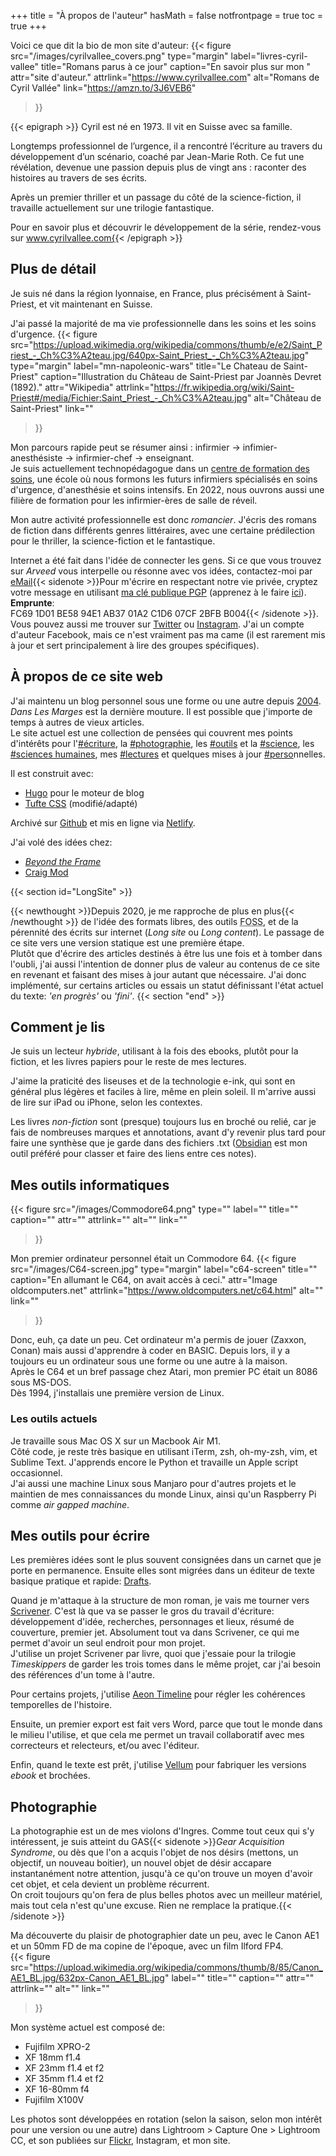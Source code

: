 +++
title = "À propos de l'auteur"
hasMath = false 
notfrontpage = true
toc = true
+++

Voici ce que dit la bio de mon site d'auteur:  {{< figure
  src="/images/cyrilvallee_covers.png"
  type="margin"
  label="livres-cyril-vallee"
  title="Romans parus à ce jour"
  caption="En savoir plus sur mon "
  attr="site d'auteur."
  attrlink="https://www.cyrilvallee.com"
  alt="Romans de Cyril Vallée"
  link="https://amzn.to/3J6VEB6"
 >}}

{{< epigraph >}}
Cyril est né en 1973. Il vit en Suisse avec sa famille. 

Longtemps professionnel de l’urgence, il a rencontré l’écriture au travers du développement d’un scénario, coaché par Jean-Marie Roth. Ce fut une révélation, devenue une passion depuis plus de vingt ans : raconter des histoires au travers de ses écrits.

Après un premier thriller et un passage du côté de la science-fiction, il travaille actuellement sur une trilogie fantastique.

Pour en savoir plus et découvrir le développement de la série, rendez-vous sur www.cyrilvallee.com{{< /epigraph >}}

## Plus de détail
Je suis né dans la région lyonnaise, en France, plus précisément à Saint-Priest, et vit maintenant en Suisse. 
 
J'ai passé la majorité de ma vie professionnelle dans les soins et les soins d'urgence. {{< figure
  src="https://upload.wikimedia.org/wikipedia/commons/thumb/e/e2/Saint_Priest_-_Ch%C3%A2teau.jpg/640px-Saint_Priest_-_Ch%C3%A2teau.jpg"
  type="margin"
  label="mn-napoleonic-wars"
  title="Le Chateau de Saint-Priest"
  caption="Illustration du Château de Saint-Priest par Joannès Devret (1892)."
  attr="Wikipedia"
  attrlink="https://fr.wikipedia.org/wiki/Saint-Priest#/media/Fichier:Saint_Priest_-_Ch%C3%A2teau.jpg"
  alt="Château de Saint-Priest"
  link=""
 >}}  

Mon parcours rapide peut se résumer ainsi : infirmier → infimier-anesthésiste → infirmier-chef → enseignant.  
Je suis actuellement technopédagogue dans un [centre de formation des soins](https://www.h-fr.ch/nos-formations/centre-de-formation-des-soins), une école où nous formons les futurs infirmiers spécialisés en soins d'urgence, d'anesthésie et soins intensifs. En 2022, nous ouvrons aussi une filière de formation pour les infirmier-ères de salle de réveil.  

Mon autre activité professionnelle est donc _romancier_. J'écris des romans de fiction dans différents genres littéraires, avec une certaine prédilection pour le thriller, la science-fiction et le fantastique.  

Internet a été fait dans l'idée de connecter les gens. Si ce que vous trouvez sur _Arveed_ vous interpelle ou résonne avec vos idées, contactez-moi par [eMail](mailto:salut@cyrilvallee.com){{< sidenote >}}Pour m'écrire en respectant notre vie privée, cryptez votre message en utilisant [ma clé publique PGP](https://cyrilvallee.com/cyrilvallee.asc) (apprenez à le faire [ici](https://ssd.eff.org/fr/module-categories/guides-sur-les-outils)).   
**Emprunte**:  
FC69 1D01 BE58 94E1 AB37  01A2 C1D6 07CF 2BFB B004{{< /sidenote >}}. Vous pouvez aussi me trouver sur [Twitter](https://www.twitter.com/_cyrilvallee_) ou [Instagram](https://www.instagram.com/_cyrilvallee_). J'ai un compte d'auteur Facebook, mais ce n'est vraiment pas ma came (il est rarement mis à jour et sert principalement à lire des groupes spécifiques).

## À propos de ce site web
J'ai maintenu un blog personnel sous une forme ou une autre depuis [2004](https://web.archive.org/web/20040212073601/http://www.treize.org/). _Dans Les Marges_ est la dernière mouture. Il est possible que j'importe de temps à autres de vieux articles.  
Le site actuel est une collection de pensées qui couvrent mes points d'intérêts pour l'[#écriture](../categories/ecriture), la [#photographie](../categories/photographie), les [#outils](../categories/outils) et la [#science](../categories/science), les [#sciences humaines](../categories/sciences-humaines), mes [#lectures](../categories/lectures) et quelques mises à jour [#perso](../categories/perso)nnelles.  

Il est construit avec:
- [Hugo](https://gohugo.io) pour le moteur de blog
- [Tufte CSS](https://edwardtufte.github.io/tufte-css/) (modifié/adapté) 

Archivé sur [Github](https://github.com/crlvll) et mis en ligne via [Netlify](https://netlify.com/).

J'ai volé des idées chez:
- [_Beyond the Frame_](https://schmud.de/)
- [Craig Mod](https://craigmod.com)

{{< section id="LongSite" >}} 

{{< newthought >}}Depuis 2020, je me rapproche de plus en plus{{< /newthought >}} de l'idée des formats libres, des outils <abbr title="Free and Open Source Software">FOSS</abbr>, et de la pérennité des écrits sur internet (_Long site_ ou _Long content_). Le passage de ce site vers une version statique est une première étape.  
Plutôt que d'écrire des articles destinés à être lus une fois et à tomber dans l'oubli, j'ai aussi l'intention de donner plus de valeur au contenus de ce site en revenant et faisant des mises à jour autant que nécessaire. J'ai donc implémenté, sur certains articles ou essais un statut définissant l'état actuel du texte: _'en progrès'_ ou _'fini'_.
{{< section "end" >}}
## Comment je lis
Je suis un lecteur _hybride_, utilisant à la fois des ebooks, plutôt pour la fiction, et les livres papiers pour le reste de mes lectures.  

J'aime la praticité des liseuses et de la technologie e-ink, qui sont en général plus légères et faciles à lire, même en plein soleil. Il m'arrive aussi de lire sur iPad ou iPhone, selon les contextes.  

Les livres _non-fiction_ sont (presque) toujours lus en broché ou relié, car je fais de nombreuses marques et annotations, avant d'y revenir plus tard pour faire une synthèse que je garde dans des fichiers .txt ([Obsidian](https://obsidian.md) est mon outil préféré pour classer et faire des liens entre ces notes).
## Mes outils informatiques
{{< figure
  src="/images/Commodore64.png"
  type=""
  label=""
  title=""
  caption=""
  attr=""
  attrlink=""
  alt=""
  link=""
 >}}
 >

Mon premier ordinateur personnel était un Commodore 64. 
{{< figure
  src="/images/C64-screen.jpg"
  type="margin"
  label="c64-screen"
  title=""
  caption="En allumant le C64, on avait accès à ceci."
  attr="Image oldcomputers.net"
  attrlink="https://www.oldcomputers.net/c64.html"
  alt=""
  link=""
 >}}  
 >

Donc, euh, ça date un peu. Cet ordinateur m'a permis de jouer (Zaxxon, Conan) mais aussi d'apprendre à coder en BASIC. Depuis lors, il y a toujours eu un ordinateur sous une forme ou une autre à la maison.  
Après le C64 et un bref passage chez Atari, mon premier PC était un 8086 sous MS-DOS.  
Dès 1994, j'installais une première version de Linux. 

### Les outils actuels
Je travaille sous Mac OS X sur un Macbook Air M1.  
Côté code, je reste très basique en utilisant iTerm, zsh, oh-my-zsh, vim, et Sublime Text. J'apprends encore le Python et travaille un Apple script occasionnel.  
J'ai aussi une machine Linux sous Manjaro pour d'autres projets et le maintien de mes connaissances du monde Linux, ainsi qu'un Raspberry Pi comme 
_air gapped machine_.  

## Mes outils pour écrire
Les premières idées sont le plus souvent consignées dans un carnet que je porte en permanence. Ensuite elles sont migrées dans un éditeur de texte basique pratique et rapide: [Drafts](https://getdrafts.com/).   

Quand je m'attaque à la structure de mon roman, je vais me tourner vers [Scrivener](https://www.literatureandlatte.com/scrivener/overview). C'est là que va se passer le gros du travail d'écriture: développement d'idée, recherches, personnages et lieux, résumé de couverture, premier jet. Absolument tout va dans Scrivener, ce qui me permet d'avoir un seul endroit pour mon projet.  
J'utilise un projet Scrivener par livre, quoi que j'essaie pour la trilogie _Timeskippers_ de garder les trois tomes dans le même projet, car j'ai besoin des références d'un tome à l'autre.  

Pour certains projets, j'utilise [Aeon Timeline](https://timeline.app/blog/introducing-aeon-timeline-3/) pour régler les cohérences temporelles de l'histoire.  

Ensuite, un premier export est fait vers Word, parce que tout le monde dans le milieu l'utilise, et que cela me permet un travail collaboratif avec mes correcteurs et relecteurs, et/ou avec l'éditeur.  

Enfin, quand le texte est prêt, j'utilise [Vellum](https://vellum.pub/) pour fabriquer les versions _ebook_ et brochées.

## Photographie
La photographie est un de mes violons d'Ingres. Comme tout ceux qui s'y intéressent, je suis atteint du GAS{{< sidenote >}}_Gear Acquisition Syndrome_, ou dès que l'on a acquis l'objet de nos désirs (mettons, un objectif, un nouveau boitier), un nouvel objet de désir accapare instantanément notre attention, jusqu'à ce qu'on trouve un moyen d'avoir cet objet, et cela devient un problème récurrent.  
On croit toujours qu'on fera de plus belles photos avec un meilleur matériel, mais tout cela n'est qu'une excuse. Rien ne remplace la pratique.{{< /sidenote >}}  

Ma découverte du plaisir de photographier date un peu, avec le Canon AE1 et un 50mm FD de ma copine de l'époque, avec un film Ilford FP4.  
{{< figure
  src="https://upload.wikimedia.org/wikipedia/commons/thumb/8/85/Canon_AE1_BL.jpg/632px-Canon_AE1_BL.jpg"
  label=""
  title=""
  caption=""
  attr=""
  attrlink=""
  alt=""
  link=""
 >}}  

Mon système actuel est composé de:
- Fujifilm XPRO-2
- XF 18mm f1.4
- XF 23mm f1.4 et f2
- XF 35mm f1.4 et f2
- XF 16-80mm f4
- Fujifilm X100V  

Les photos sont développées en rotation (selon la saison, selon mon intérêt pour une version ou une autre) dans Lightroom > Capture One > Lightroom CC, et son publiées sur [Flickr](https://www.flickr.com/photos/wistreize), Instagram, et mon site.

